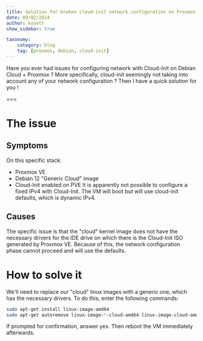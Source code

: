 ```yaml
---
title: Solution for broken cloud-init network configuration on Proxmox + Debian Cloud
date: 09/02/2024
author: kouett
show_sidebar: true

taxonomy:
	category: blog
	tag: [proxmox, debian, cloud-init]
---
```


Have you ever had issues for configuring network with Cloud-Init on Debian Cloud + Proxmox ? More specifically, cloud-init seemingly not taking into account any of your network configuration ? Then I have a quick solution for you !

===

# The issue


## Symptoms
On this specific stack:
- Proxmox VE
- Debian 12 "Generic Cloud" image
- Cloud-Init enabled on PVE
It is apparently not possible to configure a fixed IPv4 with Cloud-Init. The VM will boot but will use cloud-init defaults, which is dynamic IPv4.


## Causes
The specific issue is that the "cloud" kernel image does not have the necessary drivers for the IDE drive on which there is the Cloud-Init ISO generated by Proxmox VE. Because of this, the network configuration phase cannot proceed and will use the defaults.


# How to solve it
We'll need to replace our "cloud" linux images with a generic one, which has the necessary drivers.
To do this, enter the following commands:
```sh
sudo apt-get install linux-image-amd64
sudo apt-get autoremove linux-image-*-cloud-amd64 linux-image-cloud-amd64
```
If prompted for confirmation, answer yes. Then reboot the VM immediately afterwards.
